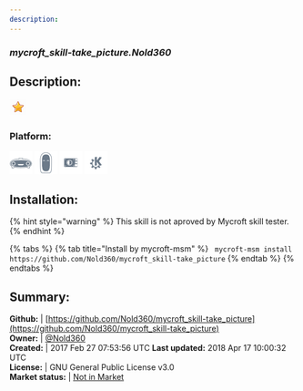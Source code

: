 ```yaml
---
description: 
---
```


### _mycroft_skill-take_picture.Nold360_  
## Description:  
  
![](../.gitbook/assets/star.png)  
### Platform:  
 ![Mark I](../.gitbook/assets/mark-1-icon.png)  ![Mark II](../.gitbook/assets/mark-2-icon.png)  ![Picroft](../.gitbook/assets/picroft-icon.png)  ![plasmoid](../.gitbook/assets/kde.png)   
  
## Installation:  
{% hint style="warning" %}
This skill is not aproved by Mycroft skill tester.
{% endhint %}
    
{% tabs %}
{% tab title="Install by mycroft-msm" %}
``` mycroft-msm install https://github.com/Nold360/mycroft_skill-take_picture```
{% endtab %}
  {% endtabs %}
    
## Summary:  
**Github:** | [https://github.com/Nold360/mycroft_skill-take_picture](https://github.com/Nold360/mycroft_skill-take_picture)  
**Owner:** | [@Nold360](https://github.com/Nold360)  
**Created:** | 2017 Feb 27 07:53:56 UTC  **Last updated:** 2018 Apr 17 10:00:32 UTC  
**License:** | GNU General Public License v3.0  
**Market status:** | [Not in Market](https://market.mycroft.ai/skill/)  
